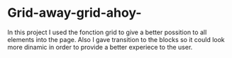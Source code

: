 # Grid-away-grid-ahoy-
In this project I used the fonction grid to give a better possition to all elements into the page. Also I gave transition to the blocks so it could look more dinamic in order to provide a better experiece to the user.
